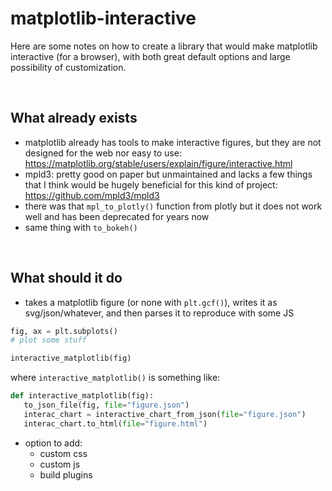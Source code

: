 # matplotlib-interactive

Here are some notes on how to create a library that would make matplotlib interactive (for a browser), with both great default options and large possibility of customization.

<br>

## What already exists

- matplotlib already has tools to make interactive figures, but they are not designed for the web nor easy to use: https://matplotlib.org/stable/users/explain/figure/interactive.html
- mpld3: pretty good on paper but unmaintained and lacks a few things that I think would be hugely beneficial for this kind of project: https://github.com/mpld3/mpld3
- there was that `mpl_to_plotly()` function from plotly but it does not work well and has been deprecated for years now
- same thing with `to_bokeh()`

<br>

## What should it do

- takes a matplotlib figure (or none with `plt.gcf()`), writes it as svg/json/whatever, and then parses it to reproduce with some JS

```py
fig, ax = plt.subplots()
# plot some stuff

interactive_matplotlib(fig)
```

where `interactive_matplotlib()` is something like:

```py
def interactive_matplotlib(fig):
   to_json_file(fig, file="figure.json")
   interac_chart = interactive_chart_from_json(file="figure.json")
   interac_chart.to_html(file="figure.html")
```

- option to add:
  - custom css
  - custom js
  - build plugins

